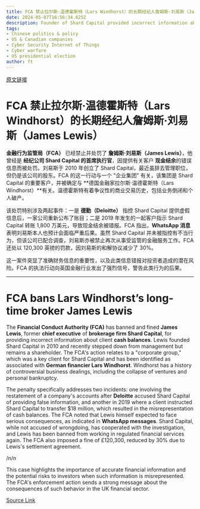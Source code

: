 ```yaml
---
title: FCA 禁止拉尔斯·温德霍斯特（Lars Windhorst）的长期经纪人詹姆斯·刘易斯（James Lewis）
date: 2024-05-07T16:56:34.625Z
description: Founder of Shard Capital provided incorrect information about clients’ cash balances
tags: 
- Chinese politics & policy
- US & Canadian companies
- Cyber Security Internet of Things
- Cyber warfare
- US presidential election
author: ft
---
```


[原文链接](https://ft.com/content/801e5e9d-1d5e-43cc-8f13-ea666cd7d101)

# **FCA** 禁止拉尔斯·温德霍斯特（Lars Windhorst）的长期经纪人詹姆斯·刘易斯（James Lewis）

**金融行为监管局（FCA）** 已经禁止并处罚了 **詹姆斯·刘易斯（James Lewis）**，他曾经是 **经纪公司 Shard Capital 的首席执行官**，因提供有关客户 **现金结余**的错误信息而被处罚。刘易斯于 2010 年创立了 Shard Capital，最近虽辞去管理职位，但仍是该公司的股东。FCA 的这一行动与一个 "企业集团" 有关，该集团是 Shard Capital 的重要客户，并被确定与 **德国金融家拉尔斯·温德霍斯特（Lars Windhorst）**有关。温德霍斯特有着争议性的商业交易历史，包括业务倒闭和个人破产。

该处罚特别涉及两起事件：一是 **德勤（Deloitte）** 指控 Shard Capital 提供虚假信息后，一家公司重新公布了账目；二是 2019 年发生的一起客户指示 Shard Capital 转账 1,800 万美元，导致现金结余被错报。FCA 指出，**WhatsApp 消息**表明刘易斯本人也预计会面临严重后果。虽然 Shard Capital 并未被指控有不当行为，但该公司已配合调查，刘易斯亦被禁止再次从事受监管的金融服务工作。FCA 还处以 120,300 英镑的罚款，因刘易斯的和解协议减少了 30%。

这一案件突显了准确财务信息的重要性，以及此类信息错报对投资者造成的潜在风险。FCA 的执法行动向英国金融行业发出了强烈信号，警告此类行为的后果。

---

# FCA bans Lars Windhorst’s long-time broker James Lewis 

The **Financial Conduct Authority (FCA)** has banned and fined **James Lewis**, former **chief executive** of **brokerage firm Shard Capital**, for providing incorrect information about client **cash balances**. Lewis founded Shard Capital in 2010 and recently stepped down from management but remains a shareholder. The FCA's action relates to a "corporate group," which was a key client for Shard Capital and has been identified as associated with **German financier Lars Windhorst**. Windhorst has a history of controversial business dealings, including the collapse of ventures and personal bankruptcy. 

The penalty specifically addresses two incidents: one involving the restatement of a company's accounts after **Deloitte** accused Shard Capital of providing false information, and another in 2019 where a client instructed Shard Capital to transfer $18 million, which resulted in the misrepresentation of cash balances. The FCA noted that Lewis himself expected to face serious consequences, as indicated in **WhatsApp messages**. Shard Capital, while not accused of wrongdoing, has cooperated with the investigation, and Lewis has been banned from working in regulated financial services again. The FCA also imposed a fine of £120,300, reduced by 30% due to Lewis's settlement agreement. 

/n/n

This case highlights the importance of accurate financial information and the potential risks to investors when such information is misrepresented. The FCA's enforcement action sends a strong message about the consequences of such behavior in the UK financial sector.

[Source Link](https://ft.com/content/801e5e9d-1d5e-43cc-8f13-ea666cd7d101)


